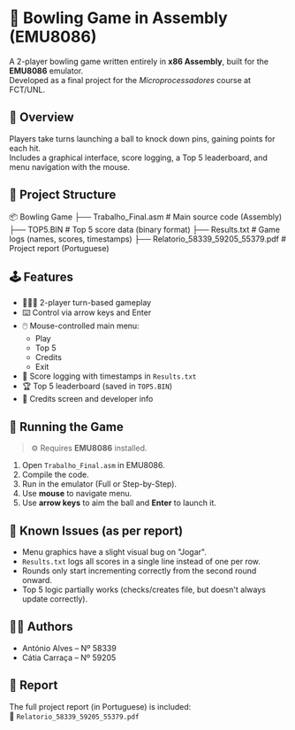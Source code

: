 # 🎳 Bowling Game in Assembly (EMU8086)

A 2-player bowling game written entirely in **x86 Assembly**, built for the **EMU8086** emulator.  
Developed as a final project for the *Microprocessadores* course at FCT/UNL.

## 📌 Overview

Players take turns launching a ball to knock down pins, gaining points for each hit.  
Includes a graphical interface, score logging, a Top 5 leaderboard, and menu navigation with the mouse.

## 📁 Project Structure

📦 Bowling Game
├── Trabalho_Final.asm # Main source code (Assembly)
├── TOP5.BIN # Top 5 score data (binary format)
├── Results.txt # Game logs (names, scores, timestamps)
├── Relatorio_58339_59205_55379.pdf # Project report (Portuguese)

## 🕹️ Features

- 🧑‍🤝‍🧑 2-player turn-based gameplay
- ⌨️ Control via arrow keys and Enter
- 🖱️ Mouse-controlled main menu:
  - Play
  - Top 5
  - Credits
  - Exit
- 💾 Score logging with timestamps in `Results.txt`
- 🏆 Top 5 leaderboard (saved in `TOP5.BIN`)
- 📜 Credits screen and developer info

## 🚀 Running the Game

> ⚙️ Requires **EMU8086** installed.

1. Open `Trabalho_Final.asm` in EMU8086.
2. Compile the code.
3. Run in the emulator (Full or Step-by-Step).
4. Use **mouse** to navigate menu.
5. Use **arrow keys** to aim the ball and **Enter** to launch it.

## 🧪 Known Issues (as per report)

- Menu graphics have a slight visual bug on "Jogar".
- `Results.txt` logs all scores in a single line instead of one per row.
- Rounds only start incrementing correctly from the second round onward.
- Top 5 logic partially works (checks/creates file, but doesn't always update correctly).

## 👨‍💻 Authors

- António Alves – Nº 58339  
- Cátia Carraça – Nº 59205  

## 📄 Report

The full project report (in Portuguese) is included:  
📄 `Relatorio_58339_59205_55379.pdf`



